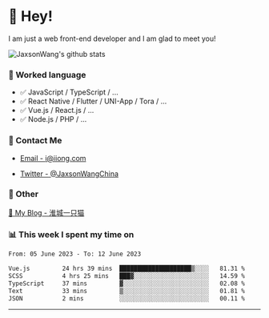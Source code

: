 # 👋 Hey!

I am just a web front-end developer and I am glad to meet you!

![JaxsonWang's github stats](https://github-readme-stats.vercel.app/api?username=JaxsonWang&&show_icons=true&&title_color=1abc9c&&icon_color=1abc9c)


### 📝 Worked language

- ✅ JavaScript / TypeScript / ...
- ✅ React Native / Flutter / UNI-App / Tora / ...
- ✅ Vue.js / React.js / ...
- ✅ Node.js / PHP / ...

### 📮 Contact Me

- [Email - i@iiong.com](mailto:i@iiong.com)

- [Twitter - @JaxsonWangChina](https://twitter.com/JaxsonWangChina)

### 🤪 Other

[📌 My Blog - 淮城一只猫](https://iiong.com)

### 📊 This week I spent my time on

<!--START_SECTION:waka-->

```txt
From: 05 June 2023 - To: 12 June 2023

Vue.js         24 hrs 39 mins  ████████████████████▒░░░░   81.31 %
SCSS           4 hrs 25 mins   ███▓░░░░░░░░░░░░░░░░░░░░░   14.59 %
TypeScript     37 mins         ▓░░░░░░░░░░░░░░░░░░░░░░░░   02.08 %
Text           33 mins         ▒░░░░░░░░░░░░░░░░░░░░░░░░   01.81 %
JSON           2 mins          ░░░░░░░░░░░░░░░░░░░░░░░░░   00.11 %
```

<!--END_SECTION:waka-->

---
